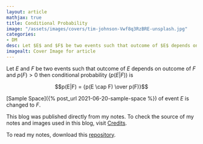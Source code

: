 ```yaml
---
layout: article
mathjax: true
title: Conditional Probability
image: "/assets/images/covers/tim-johnson-Vwf8q3RzBRE-unsplash.jpg"
categories:
- DM
desc: Let $E$ and $F$ be two events such that outcome of $E$ depends on outcome of $F$ and $p(F)>0$ then conditional probability ($p(E | F)$) is 
imagealt: Cover Image for article
---
```


Let $E$ and $F$ be two events such that outcome of $E$ depends on outcome of $F$ and $p(F)>0$ then conditional probability ($p(E | F)$) is





















































































































































































































































































































































































































$$p(E|F) = {p(E \cap F) \over p(F)}$$





















































































































































































































































































































































































































[Sample Space]({% post_url 2021-06-20-sample-space %}) of event $E$ is changed to $F$.





















































































































































































































































































































































































































This blog was published directly from my notes.
To check the source of my notes and images used in this blog, visit <a href="/credits.html" target="_blank">Credits</a>.

To read my notes, download this <a href="https://github.com/bovem/CS" target="blank">repository</a>.